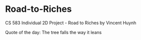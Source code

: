 # Road-to-Riches
CS 583 Individual 2D Project - Road to Riches by Vincent Huynh

Quote of the day: The tree falls the way it leans
